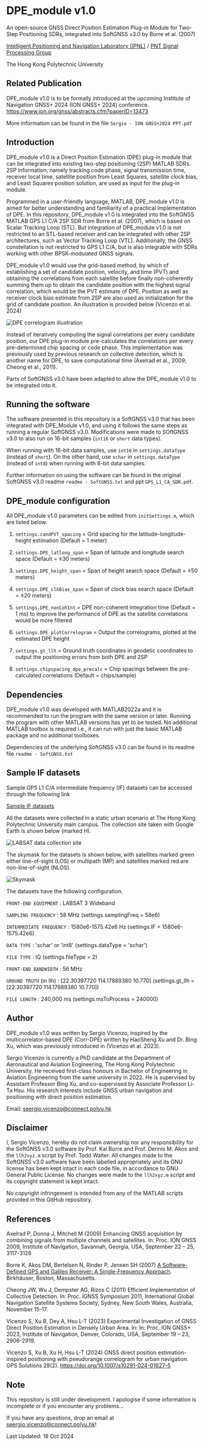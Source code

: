 # DPE_module v1.0
An open-source GNSS Direct Position Estimation Plug-in Module for Two-Step Positioning SDRs, integrated into SoftGNSS v3.0 by Borre et al. (2007)

[Intelligent Positioning and Navigation Laboratory (IPNL)](https://www.polyu.edu.hk/aae/ipn-lab/us/index.html) / [PNT Signal Processing Group](https://pbingxu.github.io/team/)

The Hong Kong Polytechnic University

## Related Publication
DPE_module v1.0 is to be formally introduced at the upcoming Institute of Navigation GNSS+ 2024 (ION GNSS+ 2024) conference.
<https://www.ion.org/gnss/abstracts.cfm?paperID=13473>

More information can be found in the file `Sergio - ION GNSS+2024 PPT.pdf`

## Introduction
DPE_module v1.0 is a Direct Position Estimation (DPE) plug-in module that can be integrated into existing two-step positioning (2SP) MATLAB SDRs. 2SP information, namely tracking code phase, signal transmission time, receiver local time, satellite position from Least Squares, satellite clock bias, and Least Squares position solution, are used as input for the plug-in module. 

Programmed in a user-friendly language, MATLAB, DPE_module v1.0 is aimed for better understanding and familiarity of a practical implementation of DPE. In this repository, DPE_module v1.0 is integrated into the SoftGNSS MATLAB GPS L1 C/A 2SP SDR from Borre et al. (2007), which is based on Scalar Tracking Loop (STL). But integration of DPE_module v1.0 is not restricted to an STL-based receiver and can be integrated with other 2SP architectures, such as Vector Tracking Loop (VTL). Additionally, the GNSS constellation is not restricted to GPS L1 C/A, but is also integrable with SDRs working with other BPSK-modulated GNSS signals. 

DPE_module v1.0 would use the grid-based method, by which of establishing a set of candidate position, velocity, and time (PVT) and obtaining the correlations from each satellite before finally non-coherently summing them up to obtain the candidate position with the highest signal correlation, which would be the PVT estimate of DPE. Position as well as receiver clock bias estimate from 2SP are also used as initialization for the grid of candidate position. An illustration is provided below (Vicenzo et al. 2024)

![DPE correlogram illustration](https://github.com/Sergio-Vicenzo/GPSL1-DPEmodule/blob/main/DPE%20correlogram.jpg)

Instead of iteratively computing the signal correlations per every candidate position, our DPE plug-in module pre-calculates the correlations per every pre-determined chip spacing or code phase. This implementation was previously used by previous research on collective detection, which is another name for DPE, to save computational time (Axelrad et al., 2009; Cheong et al., 2011). 

Parts of SoftGNSS v3.0 have been adapted to allow the DPE_module v1.0 to be integrated into it. 

## Running the software
The software presented in this repository is a SoftGNSS v3.0 that has been integrated with DPE_Module v1.0, and using it follows the same steps as running a regular SoftGNSS v3.0. Modifications were made to SOftGNSS v3.0 to also run on 16-bit samples (`int16` or `short` data types). 

When running with 16-bit data samples, use `int16` in `settings.dataType` (instead of `short`). On the other hand, use `schar` in `settings.dataType` (instead of `int8`) when running with 8-bit data samples.

Further information on using the software can be found in the original SoftGNSS v3.0 readme `readme - SoftGNSS.txt` and ppt `GPS_L1_CA_SDR.pdf`.

## DPE_module configuration
All DPE_module v1.0 parameters can be edited from `initSettings.m`, which are listed below.

1. `settings.candPVT_spacing` = Grid spacing for the latitude-longitude-height estimation (Default = 1 meter)

2. `settings.DPE_latlong_span` = Span of latitude and longitude search space (Default = ±30 meters)

3. `settings.DPE_height_span` = Span of height search space (Default = ±50 meters)

4. `settings.DPE_clkBias_span` = Span of clock bias search space (Default = ±20 meters)

5. `settings.DPE_nonCohInt` = DPE non-coherent integration time (Default = 1 ms) to improve the performance of DPE as the satellite correlations would be more filtered

6. `settings.DPE_plotCorrelogram` = Output the correlograms, plotted at the estimated DPE height

7. `settings.gt_llh` = Ground truth coordinates in geodetic coordinates to output the positioning errors from both DPE and 2SP

8. `settings.chipspacing_dpe_precalc` = Chip spacings between the pre-calculated correlations (Default = chips/sample)

## Dependencies
DPE_module v1.0 was developed with MATLAB2022a and it is recommended to run the program with the same version or later. Running the program with other MATLAB versions has yet to be tested. No additional MATLAB toolbox is required i.e., it can run with just the basic MATLAB package and no additional toolboxes.

Dependencies of the underlying SoftGNSS v3.0 can be found in its readme file `readme - SoftGNSS.txt`

## Sample IF datasets
Sample GPS L1 C/A intermediate frequency (IF) datasets can be accessed through the following link

[Sample IF datasets](https://drive.google.com/drive/folders/12i75AUCq3DoXqF6xqQ88tibIY3eSlucN?usp=sharing)

All the datasets were collected in a static urban scenario at The Hong Kong Polytechnic University main campus. The collection site taken with Google Earth is shown below (marked H).

![LABSAT data collection site](https://github.com/Sergio-Vicenzo/GPSL1-DPEmodule/blob/main/Collection%20Site.jpg)

The skymask for the datasets is shown below, with satellites marked green either line-of-sight (LOS) or multipath (MP) and satellites marked red are non-line-of-sight (NLOS).

![Skymask](https://github.com/Sergio-Vicenzo/GPSL1-DPEmodule/blob/main/Skymask.jpg)

The datasets have the following configuration.

`FRONT-END EQUIPMENT`		: LABSAT 3 Wideband

`SAMPLING FREQUENCY`		: 58 MHz				(settings.samplingFreq = 58e6)

`INTERMEDIATE FREQUENCY`	: 1580e6-1575.42e6 Hz 			(settings.IF = 1580e6-1575.42e6)

`DATA TYPE`			: 'schar' or 'int8' 			(settings.dataType = 'schar')

`FILE TYPE`			: IQ 					(settings.fileType = 2)

`FRONT-END BANDWIDTH`		: 56 MHz

`GROUND TRUTH` (in llh)		: [22.30397720 114.17889380 10.770] 	(settings.gt_llh = [22.30397720 114.17889380 10.770])

`FILE LENGTH`			: 240,000 ms 				(settings.msToProcess = 240000)


## Author

DPE_module v1.0 was written by Sergio Vicenzo, inspired by the multicorrelator-based DPE (Corr-DPE) written by HaoSheng Xu and Dr. Bing Xu, which was previously introduced in (Vicenzo et al. 2023).

Sergio Vicenzo is currently a PhD candidate at the Department of Aeronautical and Aviation Engineering, The Hong Kong Polytechnic University. He received first-class honours in Bachelor of Engineering in Aviation Engineering from the same university in 2022. He is supervised by Assistant Professor Bing Xu, and co-supervised by Associate Professor Li-Ta Hsu. His research interests include GNSS urban navigation and positioning with direct position estimation.

Email: <seergio.vicenzo@connect.polyu.hk>

## Disclaimer
I, Sergio Vicenzo, hereby do not claim ownership nor any responsibility for the SoftGNSS v3.0 software by Prof. Kai Borre and Prof. Dennis M. Akos and the `llh2xyz.m` script by Prof. Todd Walter. All changes made to the SoftGNSS v3.0 software have been labelled appropriately and its GNU license has been kept intact in each code file, in accordance to GNU General Public License. No changes were made to the `llh2xyz.m` script and its copyright statement is kept intact.

No copyright infringement is intended from any of the MATLAB scripts provided in this GitHub repository.

## References
Axelrad P, Donna J, Mitchell M (2009) Enhancing GNSS acquisition by combining signals from multiple channels and satellites. In: Proc. ION GNSS 2009, Institute of Navigation, Savannah, Georgia, USA, September 22 – 25, 3117-3128

Borre K, Akos DM, Bertelsen N, Rinder P, Jensen SH (2007) [A Software-Defined GPS and Galileo Receiver: A Single-Frequency Approach](https://link.springer.com/book/10.1007/978-0-8176-4540-3). Birkhäuser, Boston, Massachusetts.

Cheong JW, Wu J, Dempster AG, Rizos C (2011) Efficient Implementation of Collective Detection. In: Proc. IGNSS Symposium 2011, International Global Navigation Satellite Systems Society, Sydney, New South Wales, Australia, November 15-17.

Vicenzo S, Xu B, Dey A, Hsu L-T (2023) Experimental Investigation of GNSS Direct Position Estimation in Densely Urban Area. In: In: Proc. ION GNSS+ 2023, Institute of Navigation, Denver, Colorado, USA, September 19 – 23, 2906-2919.

Vicenzo S, Xu B, Xu H, Hsu L-T (2024) GNSS direct position estimation-inspired positioning with pseudorange correlogram for urban navigation. GPS Solutions 28(2). https://doi.org/10.1007/s10291-024-01627-5

## Note
This repository is still under development. I apologise if some information is incomplete or if you encounter any problems...

If you have any questions, drop an email at <seergio.vicenzo@connect.polyu.hk>!

Last Updated: 18 Oct 2024

	   
